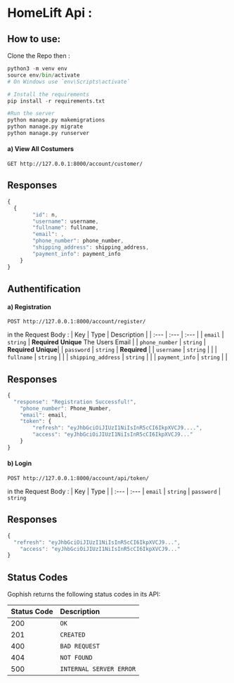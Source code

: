 # HomeLift Api :

## How to use: 
Clone the Repo then :

```python
python3 -m venv env
source env/bin/activate  
# On Windows use `env\Scripts\activate`

# Install the requirements
pip install -r requirements.txt

#Run the server 
python manage.py makemigrations
python manage.py migrate
python manage.py runserver
```

#### a) View All Costumers
```http
GET http://127.0.0.1:8000/account/customer/
```
## Responses

```javascript
{
  {
        "id": n,
        "username": username,
        "fullname": fullname,
        "email": ,
        "phone_number": phone_number,
        "shipping_address": shipping_address,
        "payment_info": payment_info
    }
}
```

## Authentification
 #### a) Registration
```http
POST http://127.0.0.1:8000/account/register/
```
in the Request Body : 
| Key | Type | Description |
| :--- | :--- | :--- |
| `email` | `string` | **Required** **Unique** The Users Email |
| `phone_number` | `string` | **Required** **Unique**|
| `password` | `string` | **Required**  |
| `username` | `string` |  |
| `fullname` | `string` |  |
| `shipping_address` | `string` |  |
| `payment_info` | `string` |  |

## Responses

```javascript
{
  "response": "Registration Successful!",
    "phone_number": Phone_Number,
    "email": email,
    "token": {
        "refresh": "eyJhbGciOiJIUzI1NiIsInR5cCI6IkpXVCJ9....",
        "access": "eyJhbGciOiJIUzI1NiIsInR5cCI6IkpXVCJ9..."
    }
}
```
#### b) Login
```http
POST http://127.0.0.1:8000/account/api/token/
```
in the Request Body : 
| Key | Type | 
| :--- | :--- 
| `email` | `string` 
| `password` | `string` 

## Responses


```javascript
{
  "refresh": "eyJhbGciOiJIUzI1NiIsInR5cCI6IkpXVCJ9...",
    "access": "eyJhbGciOiJIUzI1NiIsInR5cCI6IkpXVCJ9..."
}
```


## Status Codes

Gophish returns the following status codes in its API:

| Status Code | Description |
| :--- | :--- |
| 200 | `OK` |
| 201 | `CREATED` |
| 400 | `BAD REQUEST` |
| 404 | `NOT FOUND` |
| 500 | `INTERNAL SERVER ERROR` |

